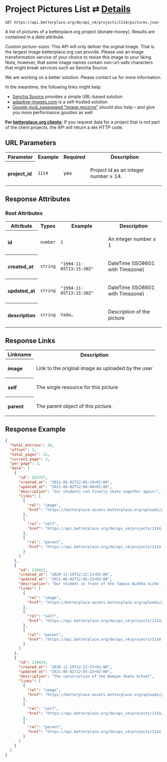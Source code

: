 
# Project Pictures List ⇄ [Details](project_picture_details.md)

```Cirru
GET https://api.betterplace.org/de/api_v4/projects/1114/pictures.json
```

A list of pictures of a betterplace.org project (donate money).
Results are contained in a *data* attribute.

*Custom picture-sizes:* This API will only deliver the orginal image.
That is the largest image betterplace.org can provide.
Please use an image transformation service of your choice to resize this
image to your liking. Note, however, that some image names contain
non-url-safe characters that might break services such as Sencha Source.

We are working on a better solution. Please contact us for more information.

In the meantime, the following links might help:

* [Sencha Source](http://docs.sencha.io/current/index.html#!/guide/src) provides a simple URL-based solution
* [adaptive-images.com](http://adaptive-images.com/) is a self-hosted solution
* [Google mod_pagespeed "image resizing"](https://developers.google.com/speed/docs/mod_pagespeed/filter-image-optimize)
  should also help – and give you more performance goodies as well

**For [betterplace.org clients](../README.md#client-api):**
If you request data for a project that is not part of the client
projects, the API will return a `404` HTTP code.


## URL Parameters

<table>
  <tr>
    <th>Parameter</th>
    <th>Example</th>
    <th>Required</th>
    <th>Description</th>
  </tr>
  <tr>
    <th align="left">project_id</th>
    <td><code>1114</code></td>
    <td>yes</td>
<td>

Project id as an integer number ≥ 14.

</td>
  </tr>
</table>


## Response Attributes


### Root Attributes

  <table>
    <tr>
      <th>Attribute</th>
      <th>Types</th>
      <th>Example</th>
      <th>Description</th>
    </tr>
    <tr>
      <th align="left">id</th>
      <td><code>number</code></td>
      <td><code>1</code></td>
<td>

An integer number ≥ 1

</td>
    </tr>
    <tr>
      <th align="left">created_at</th>
      <td><code>string</code></td>
      <td><code>"1994-11-05T13:15:30Z"</code></td>
<td>

DateTime (ISO8601 with Timezone)

</td>
    </tr>
    <tr>
      <th align="left">updated_at</th>
      <td><code>string</code></td>
      <td><code>"1994-11-05T13:15:30Z"</code></td>
<td>

DateTime (ISO8601 with Timezone)

</td>
    </tr>
    <tr>
      <th align="left">description</th>
      <td><code>string</code></td>
      <td><code>Yada…</code></td>
<td>

Description of the picture

</td>
    </tr>
  </table>
</table>

## Response Links

<table>
  <tr>
    <th>Linkname</th>
    <th>Description</th>
  </tr>
    <tr>
<th align="left">

image

</th>
<td>

Link to the original image as uploaded by the user

</td>
    </tr>
    <tr>
<th align="left">

self

</th>
<td>

The single resource for this picture

</td>
    </tr>
    <tr>
<th align="left">

parent

</th>
<td>

The parent object of this picture.

</td>
    </tr>
</table>

## Response Example

```json
{
  "total_entries": 36,
  "offset": 3,
  "total_pages": 12,
  "current_page": 2,
  "per_page": 3,
  "data": [
    {
      "id": 255757,
      "created_at": "2021-06-02T12:05:19+02:00",
      "updated_at": "2021-06-02T12:06:08+02:00",
      "description": "Our students can finally skate together again!",
      "links": [
        {
          "rel": "image",
          "href": "https://betterplace-assets.betterplace.org/uploads/project/image/000/001/114/255757/image.jpg"
        },
        {
          "rel": "self",
          "href": "https://api.betterplace.org/de/api_v4/projects/1114/pictures/255757.json"
        },
        {
          "rel": "parent",
          "href": "https://api.betterplace.org/de/api_v4/projects/1114.json"
        }
      ]
    },
    {
      "id": 238422,
      "created_at": "2020-11-19T12:22:21+01:00",
      "updated_at": "2021-06-02T12:05:23+02:00",
      "description": "Our student in front of the famous Buddha niche in Bamyan",
      "links": [
        {
          "rel": "image",
          "href": "https://betterplace-assets.betterplace.org/uploads/project/image/000/001/114/238422/image.jpeg"
        },
        {
          "rel": "self",
          "href": "https://api.betterplace.org/de/api_v4/projects/1114/pictures/238422.json"
        },
        {
          "rel": "parent",
          "href": "https://api.betterplace.org/de/api_v4/projects/1114.json"
        }
      ]
    },
    {
      "id": 238424,
      "created_at": "2020-11-19T12:22:37+01:00",
      "updated_at": "2021-06-02T12:05:23+02:00",
      "description": "The construction of the Bamyan Skate School",
      "links": [
        {
          "rel": "image",
          "href": "https://betterplace-assets.betterplace.org/uploads/project/image/000/001/114/238424/image.jpg"
        },
        {
          "rel": "self",
          "href": "https://api.betterplace.org/de/api_v4/projects/1114/pictures/238424.json"
        },
        {
          "rel": "parent",
          "href": "https://api.betterplace.org/de/api_v4/projects/1114.json"
        }
      ]
    }
  ]
}
```

